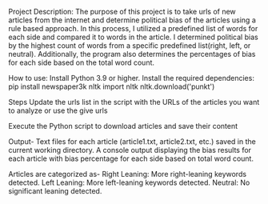 Project Description: The purpose of this project is to take urls of new articles from the internet and determine political bias of the articles using a rule based approach. In this process, I utilized a predefined list of words for each side and compared it to words in the article. I determined political bias by the highest count of words from a specific predefined list(right, left, or neutral). Additionally, the program also determines the percentages of bias for each side based on the total word count. 

How to use:
Install Python 3.9 or higher.
Install the required dependencies:
pip install newspaper3k nltk
import nltk
nltk.download('punkt')

Steps
Update the urls list in the script with the URLs of the articles you want to analyze or use the give urls

Execute the Python script to download articles and save their content

Output-
Text files for each article (article1.txt, article2.txt, etc.) saved in the current working directory.
A console output displaying the bias results for each article with bias percentage for each side based on total word count.

Articles are categorized as-
Right Leaning: More right-leaning keywords detected.
Left Leaning: More left-leaning keywords detected.
Neutral: No significant leaning detected.

